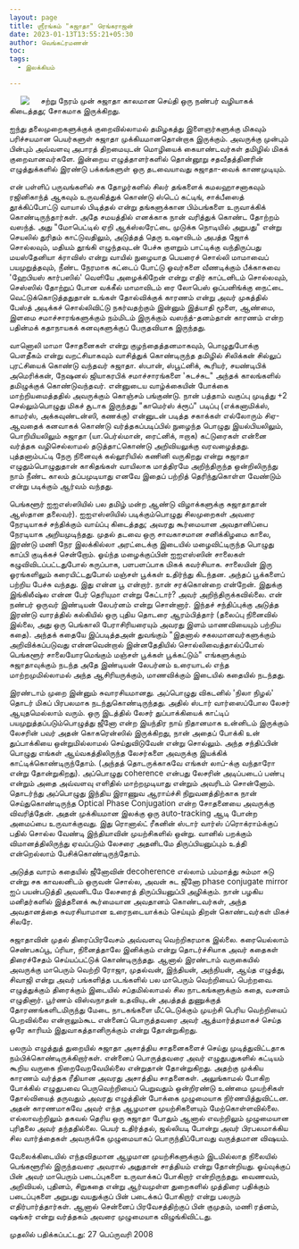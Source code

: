 ```yaml
---
layout: page
title: ஶ்ரீரங்கம் "சுஜாதா" ரெங்கராஜன்
date: 2023-01-13T13:55:21+05:30
author: வெங்கட்ரமணன்
toc:
tags:
  - இலக்கியம்

---
```


<img clear="none" align="left" hspace="20" src="/images/sujatha.jpg" > சற்று நேரம் முன் சுஜாதா காலமான செய்தி ஒரு நண்பர் வழியாகக் கிடைத்தது; சோகமாக இருக்கிறது. 

ஐந்து தலைமுறைகளுக்குக் குறைவில்லாமல் தமிழகத்து இளைஞர்களுக்கு மிகவும் பரிச்சயமான பெயர்களுள் சுஜாதா முக்கியமானதொன்றாக இருக்கும்.  அவருக்கு முன்பும் பின்பும் அவ்வளவு அபாரத் திறமையுடன் மொழியைக் கையாண்டவர்கள் தமிழில் மிகக் குறைவானவர்களே.  இன்றைய எழுத்தாளர்களில் தொன்னூறு சதவீதத்தினரின் எழுத்துக்களில் இரண்டு பக்கங்களுள் ஒரு தடவையாவது சுஜாதா-வைக் காணமுடியும்.  

என் பள்ளிப் பருவங்களில் சக தோழர்களில் சிலர் தங்களைக் கமலஹாசனாகவும் ரஜினிகாந்த் ஆகவும் உருவகித்துக் கொண்டு ஸ்டெப் கட்டிங், சாக்பீஸைத் தூக்கிப்போட்டு வாயால் பிடித்தல் என்று தங்களுக்கான பிம்பங்களை உருவாக்கிக் கொண்டிருந்தார்கள்.  அதே சமயத்தில் எனக்காக நான் வரித்துக் கொண்ட தோற்றம் வஸந்த். அது "மோபெட்டில் ஏறி ஆக்ஸ்லரேட்டை முடுக்க நொடியில் அறுபது"  என்று செயலில் துரிதம் காட்டுவதிலும், அடுத்தத் தெரு உஷாவிடம் அபத்த ஜோக் சொல்லவும், மதியம் தூங்கி எழுந்தவுடன் பேச்சு குளறும் பாட்டிக்கு வந்திருப்பது மயஸ்தேனியா க்ராவிஸ் என்று வாயில் நுழையாத பெயரைச் சொல்லி மாமாவைப் பயமுறுத்தவும், நீண்ட நேரமாக கட்டைப் போட்டு ஓவர்களை வீணடிக்கும் பீக்காசுவை 'ஹேபியஸ் கார்பஸில்' வெளியே அழைக்கிறேன் என்று எதிர் காப்டனிடம் சொல்லவும், செஸ்ஸில் தோற்றுப் போன வக்கீல் மாமாவிடம் ரை லோபெஸ் ஒப்பனிங்க்கு நைட்டை வெட்டுக்கொடுத்ததுதான் உங்கள் தோல்விக்குக் காரணம் என்று அவர் முகத்தில் பேஸ்த் அடிக்கச் சொல்லிவிட்டு நகர்வதற்கும் இன்னும் இத்யாதி மூளை, ஆண்மை, இளமை சமாச்சாரங்களுக்கும் நம்மிடம் இருக்கும் வஸந்த்-தனம்தான் காரணம் என்ற பதின்மக் கதாநாயகக் கனவுகளுக்குப் பேருதவியாக இருந்தது.  

வானொலி மாமா சோதனைகள் என்று குழந்தைத்தனமாகவும், பொழுதுபோக்கு பௌதீகம் என்று வறட்சியாகவும் வாசித்துக் கொண்டிருந்த தமிழில் சிலிக்கன் சில்லுப் புரட்சியைக் கொண்டு வந்தவர் சுஜாதா.  ஸ்பான், ஸ்பூட்னிக், கூரியர், சயண்டிபிக் அமெரிக்கன், நேஷனல் ஜியாகரபிக் சமாச்சாரங்களை 'சுடச்சுட" அந்தக் காலங்களில் தமிழுக்குக் கொண்டுவந்தவர்.  என்னுடைய வாழ்க்கையின் போக்கை மாற்றியமைத்ததில் அவருக்கும் கொஞ்சம் பங்குண்டு.  நான் பத்தாம் வகுப்பு முடித்து +2 செல்லும்பொழுது மிகச் சூடாக இருந்தது "காமெர்ஸ் க்ரூப்" படிப்பு (எக்கனாமிக்ஸ், காமர்ஸ், அக்கவுண்டன்ஸி, கணக்கு) என்னுடன் படித்த சகாக்கள் எல்லோரும் சிஏ-ஆவதைக் கனவாகக் கொண்டு வர்த்தகப்படிப்பில் நுழைந்த பொழுது இயல்பியலிலும், பொறியியலிலும் சுஜாதா (யா.பெர்ல்மான், ரைட்னிக், ஈறாக) கட்டுரைகள் என்னை வர்த்தக வழிசெல்லாமல் தடுத்தாட்கொண்டு அறிவியலுக்கு வரவழைத்தது. புத்தனாம்பட்டி நேரு நினைவுக் கல்லூரியில் கணினி வருகிறது என்று சுஜாதா எழுதும்பொழுதுதான் காகிதங்கள் வாயிலாக மாத்திரமே அறிந்திருந்த ஒன்றிலிருந்து நாம் நீண்ட காலம் தப்பமுடியாது எனவே இதைப் பற்றித் தெரிந்துகொள்ள வேண்டும் என்று படிக்கும் ஆர்வம் வந்தது. 

பெங்களூர்  ஐஐஎஸ்ஸியில் பல தமிழ் மன்ற ஆண்டு விழாக்களுக்கு சுஜாதாதான் ஆஸ்தான தலைவர்).  ஐஐஎஸ்ஸியில் படிக்கும்பொழுது சிலமுறைகள் அவரை நேரடியாகச் சந்திக்கும் வாய்ப்பு கிடைத்தது; அவரது கூர்மையான அவதானிப்பை நேரடியாக அறியமுடிந்தது.  முதல் தடவை ஒரு சாவகாசமான சனிக்கிழமை காலை, இரண்டு மணி நேர இலக்கில்லா அரட்டைக்கு இடையில் மழைவிட்டிருந்த பொழுது காப்பி குடிக்கச் சென்றோம்.  ஓய்ந்த மழைக்குப்பின் ஐஐஎஸ்ஸின் சாலைகள் கழுவிவிடப்பட்டதுபோல் கருப்பாக, பளபளப்பாக மிகக் கவர்சியாக.  சாலையின் இரு ஓரங்களிலும் கரையிட்டதுபோல் மஞ்சள் பூக்கள் உதிர்ந்து கிடந்தன. அந்தப் பூக்களைப் பற்றிய பேச்சு வந்தது.  இது என்ன பூ என்றார். நான் சரக்கொன்றை என்றேன்.  இதுக்கு இங்கிலீஷ்ல என்ன பேர் தெரியுமா என்று கேட்டார்? அவர் அறிந்திருக்கவில்லை.  என் நண்பர் ஒருவர் இண்டியன் லேபர்னம் என்று சொன்னார்.  இந்தச் சந்திப்புக்கு அடுத்த இரண்டு வாரத்தில் கல்கியில் ஒரு புதிய தொடரை ஆரம்பித்தார் (தலைப்பு நினைவில் இல்லை, அது ஒரு பெங்காலி பேராசிரியரையும் அவரது இளம் மாணவியையும் பற்றிய கதை). அந்தக் கதையே இப்படித்தஅன் துவங்கும் "இதனால் சகலமானவர்களுக்கும் அறிவிக்கப்படுவது என்னவென்றால் இன்னதேதியில் சொல்லிவைத்தால்ப்போல் பெங்களூர் சாலையோரமெங்கும் மஞ்சள் பூக்கள் பூக்கட்டும்"  எங்களுக்கும் சுஜாதாவுக்கும் நடந்த அதே இண்டியன் லேபர்னம் உரையாடல் எந்த மாற்றமுமில்லாமல் அந்த ஆசிரியருக்கும், மாணவிக்கும் இடையில் கதையில் நடந்தது. 

இரண்டாம் முறை இன்னும் சுவாரசியமானது. அப்பொழுது விகடனில் 'நிலா நிழல்' தொடர் மிகப் பிரபலமாக நடந்துகொண்டிருந்தது.  அதில் ஸ்டார் வார்ஸைப்போல  லேசர் ஆயுதமெல்லாம் வரும். ஒரு இடத்தில் லேசர் துப்பாக்கியைக் காட்டிப் பயமுறுத்தப்படும்பொழுத்து ஜீனோ என்ற இயந்திர நாய் நிதானமாக உன்னிடம் இருக்கும் லேசரின் பவர் அதன் கொகரென்ஸில் இருக்கிறது, நான் அதைப் போக்கி உன் துப்பாக்கியை ஒன்றுமில்லாமல் செய்துவிடுவேன் என்று சொல்லும். அந்த சந்திப்பின் பொழுது எங்கள் ஆய்வகத்திலிருந்த லேசர்களை அவருக்கு இயக்கிக் காட்டிக்கொண்டிருந்தோம்.  (அந்தத் தொடருக்காகவே எங்கள் லாப்-க்கு வந்தாரோ என்று தோன்றுகிறது).  அப்பொழுது coherence என்பது லேசரின் அடிப்படைப் பண்பு என்றும் அதை அவ்வளவு எளிதில் மாற்றமுடியாது என்றும் அவரிடம் சொன்னோம்.  தொடர்ந்து  அப்பொழுது இந்திய இராணுவ ஆராய்ச்சி நிறுவனத்திற்காக நான் செய்துகொண்டிருந்த Optical Phase Conjugation என்ற சோதனையை அவருக்கு விவரித்தேன்.  அதன் முக்கியமான இலக்கு ஒரு auto-tracking ஆடி போன்ற அமைப்பை உருவாக்குவது. இது ரொனால்ட் ரீகனின் ஸ்டார் வார்ஸ் ப்ரொக்ராம்க்குப் பதில் சொல்ல வேண்டி இந்தியாவின் முயற்சிகளில் ஒன்று.  வானில் பறக்கும் விமானத்திலிருந்து ஏவப்படும் லேசரை அதனிடமே திருப்பியனுப்பும் உத்தி என்றெல்லாம் பேசிக்கொண்டிருந்தோம்.  

அடுத்த வாரம் கதையில் ஜீனோவின் decoherence  எல்லாம் பம்மாத்து சும்மா சுடு என்று சக காவலனிடம் ஒருவன் சொல்ல, அவன் சுட ஜீனோ phase conjugate mirror ஐப் பயன்படுத்தி அவனிடமே லேசரைத் திருப்பியனுப்பி அழிக்கும்.  நான் பழகிய மனிதர்களில் இத்தனைக் கூர்மையான அவதானம் கொண்டவர்கள், அந்த அவதானத்தை சுவரசியாமான உரைநடையாக்கம் செய்யும் திறன் கொண்டவர்கள் மிகச் சிலரே. 

சுஜாதாவின் முதல் திரைப்பிரவேசம் அவ்வளவு வெற்றிகரமாக இல்லை. கரையெல்லாம் செண்பகப்பூ, ப்ரியா, நினைத்தாலே இனிக்கும் என்று தொடர்ச்சியாக அவர் கதைகள் திரைச்சேதம் செய்யப்பட்டுக் கொண்டிருந்தது. ஆனால் இரண்டாம் வருகையில் அவருக்கு மாபெரும் வெற்றி ரோஜா, முதல்வன், இந்தியன், அந்நியன், ஆய்த எழுத்து, சிவாஜி என்று அவர் பங்களித்த படங்களில் பல மாபெரும் வெற்றியைப் பெற்றவை.  எழுத்துக்கும்  திரைக்கும் இடையில் சப்தமில்லாமல் சில நாடகங்களுக்கும் கதை, வசனம் எழுதினார்.  பூர்ணம் விஸ்வநாதன் உதவியுடன் அபத்தத் துணுக்குத் தோரணங்களிடமிருந்து மேடை நாடகங்களை மீட்டெடுக்கும் முயற்சி பெரிய வெற்றியைப் பெறவில்லை என்றாலும்கூட என்னைப் பொருத்தவரை அவர் ஆத்மார்த்தமாகச் செய்த ஒரே காரியம் இதுவாகத்தானிருக்கும் என்று தோன்றுகிறது. 

பலரும் எழுத்துத் துறையில் சுஜாதா அசாத்திய சாதனைகளைச் செய்து முடித்துவிட்டதாக நம்பிக்கொண்டிருக்கிறார்கள். என்னைப் பொருத்தவரை அவர் எழுதுபதுகளில் கட்டியம் கூறிய வருகை நிறைவேறவேயில்லை என்றுதான் தோன்றுகிறது. அதற்கு முக்கிய காரணம் வர்த்தக ரீதியான அவரது அசாத்திய சாதனைகள்.  அலுங்காமல் போகிற போக்கில் எழுதுபவை பெருவெற்றியைப் பெறுவதும் ஒன்றிரண்டு உண்மை முயற்சிகள் தோல்வியைத் தருவதும் அவரது எழுத்தின் போக்கை முழுமையாக நிர்ணயித்துவிட்டன.  அதன் காரணமாகவே அவர் எந்த ஆழமான முயற்சிகளையும் மேற்கொள்ளவில்லை. எல்லாவற்றிலும் தகவல் தெரிய ஒரு சுஜாதா போதும் ஆனால் எவற்றிலும் முழுமையான புரிதலை அவர் தந்ததில்லை. பெயர் உதிர்த்தல், ஜல்லியடி போன்று அவர் பிரபலமாக்கிய சில வார்த்தைகள் அவருக்கே முழுமையாகப் பொருந்திப்போவது வருத்தமான விஷயம். 

வேலைக்கிடையில் எந்தவிதமான ஆழமான முயற்சிகளுக்கும் இடமில்லாத நிலையில் பெங்களூரில் இருந்தவரை அவரால் அதுதான் சாத்தியம் என்று தோன்றியது. ஓய்வுக்குப் பின் அவர் மாபெரும் படைப்புகளை உருவாக்கப் போகிறார் என்றிருந்தது.  வைணவம், அறிவியல், புதினம், சிறுகதை என்று ஆர்வமுள்ள துறைகளில் முத்திரை பதிக்கும் படைப்புகளை அறுபது வயதுக்குப் பின் படைக்கப் போகிறார் என்று பலரும் எதிர்பார்த்தார்கள்.  ஆனால் சென்னைப் பிரவேசத்திற்குப் பின் குமுதம், மணி ரத்னம், ஷங்கர் என்று வர்த்தகம் அவரை முழுமையாக விழுங்கிவிட்டது. 

முதலில் பதிக்கப்பட்டது: 27 பெப்ருவரி 2008